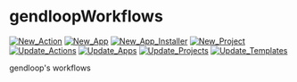 # gendloopWorkflows

[![New_Action](https://github.com/gendloop/gendloopWorkflows/actions/workflows/New_Action.yml/badge.svg)](https://github.com/gendloop/gendloopWorkflows/actions/workflows/New_Action.yml)
[![New_App](https://github.com/gendloop/gendloopWorkflows/actions/workflows/New_App.yml/badge.svg)](https://github.com/gendloop/gendloopWorkflows/actions/workflows/New_App.yml)
[![New_App_Installer](https://github.com/gendloop/gendloopWorkflows/actions/workflows/New_App_Installer.yml/badge.svg)](https://github.com/gendloop/gendloopWorkflows/actions/workflows/New_App_Installer.yml)
[![New_Project](https://github.com/gendloop/gendloopWorkflows/actions/workflows/New_Project.yml/badge.svg)](https://github.com/gendloop/gendloopWorkflows/actions/workflows/New_Project.yml)
[![Update_Actions](https://github.com/gendloop/gendloopWorkflows/actions/workflows/Update_Actions.yml/badge.svg)](https://github.com/gendloop/gendloopWorkflows/actions/workflows/Update_Actions.yml)
[![Update_Apps](https://github.com/gendloop/gendloopWorkflows/actions/workflows/Update_Apps.yml/badge.svg)](https://github.com/gendloop/gendloopWorkflows/actions/workflows/Update_Apps.yml)
[![Update_Projects](https://github.com/gendloop/gendloopWorkflows/actions/workflows/Update_Projects.yml/badge.svg)](https://github.com/gendloop/gendloopWorkflows/actions/workflows/Update_Projects.yml)
[![Update_Templates](https://github.com/gendloop/gendloopWorkflows/actions/workflows/Update_Templates.yml/badge.svg)](https://github.com/gendloop/gendloopWorkflows/actions/workflows/Update_Templates.yml)

gendloop's workflows

